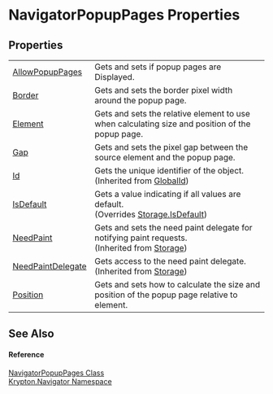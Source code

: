 # NavigatorPopupPages Properties




## Properties
<table>
<tr>
<td><a href="4f07095d-ce58-7edf-245c-c665ef1d9d30.md">AllowPopupPages</a></td>
<td>Gets and sets if popup pages are Displayed.</td></tr>
<tr>
<td><a href="5a17a7ba-d90a-893c-ed6e-2c83232f0422.md">Border</a></td>
<td>Gets and sets the border pixel width around the popup page.</td></tr>
<tr>
<td><a href="5e8edc70-dfc0-a079-4b2a-bbc18c4a2005.md">Element</a></td>
<td>Gets and sets the relative element to use when calculating size and position of the popup page.</td></tr>
<tr>
<td><a href="8efea48e-4b48-a5be-672d-ecb17bf3e0f0.md">Gap</a></td>
<td>Gets and sets the pixel gap between the source element and the popup page.</td></tr>
<tr>
<td><a href="71a6846f-bfb6-fb58-b361-6b43ae0583a8.md">Id</a></td>
<td>Gets the unique identifier of the object.<br />(Inherited from <a href="9ef2ca3a-e03e-8927-105a-2f9a6fbdf849.md">GlobalId</a>)</td></tr>
<tr>
<td><a href="bf848122-a964-f32a-bc5e-b299131ebcef.md">IsDefault</a></td>
<td>Gets a value indicating if all values are default.<br />(Overrides <a href="bbc0e831-9474-3bce-65dc-0625d793d8c1.md">Storage.IsDefault</a>)</td></tr>
<tr>
<td><a href="097a0f47-e60c-4bf7-802c-8391c6d8feff.md">NeedPaint</a></td>
<td>Gets and sets the need paint delegate for notifying paint requests.<br />(Inherited from <a href="8406cf55-79a3-e579-4094-be084e489431.md">Storage</a>)</td></tr>
<tr>
<td><a href="879ca7f2-32c5-8581-44f2-c7aee6491db2.md">NeedPaintDelegate</a></td>
<td>Gets access to the need paint delegate.<br />(Inherited from <a href="8406cf55-79a3-e579-4094-be084e489431.md">Storage</a>)</td></tr>
<tr>
<td><a href="3fa39ab2-7887-0c28-c14a-0d11313c3f74.md">Position</a></td>
<td>Gets and sets how to calculate the size and position of the popup page relative to element.</td></tr>
</table>

## See Also


#### Reference
<a href="baf2dc67-4882-6ec2-28d9-b571d71347b9.md">NavigatorPopupPages Class</a>  
<a href="a21ac074-d119-3dc6-bd1c-d3a12c0128bc.md">Krypton.Navigator Namespace</a>  
